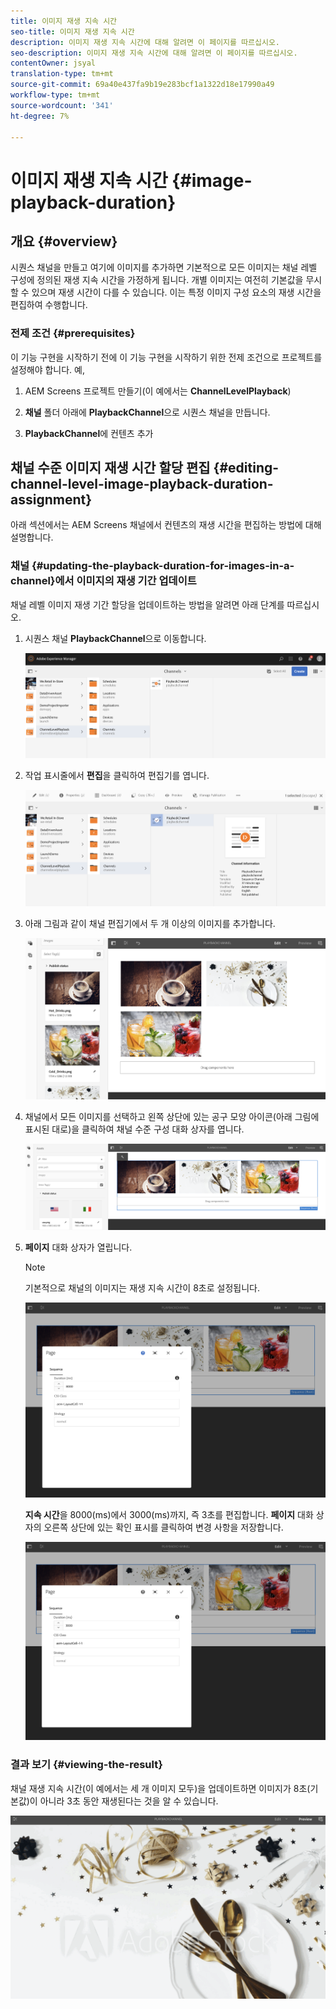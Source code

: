 ```yaml
---
title: 이미지 재생 지속 시간
seo-title: 이미지 재생 지속 시간
description: 이미지 재생 지속 시간에 대해 알려면 이 페이지를 따르십시오.
seo-description: 이미지 재생 지속 시간에 대해 알려면 이 페이지를 따르십시오.
contentOwner: jsyal
translation-type: tm+mt
source-git-commit: 69a40e437fa9b19e283bcf1a1322d18e17990a49
workflow-type: tm+mt
source-wordcount: '341'
ht-degree: 7%

---
```



# 이미지 재생 지속 시간 {#image-playback-duration}

## 개요 {#overview}

시퀀스 채널을 만들고 여기에 이미지를 추가하면 기본적으로 모든 이미지는 채널 레벨 구성에 정의된 재생 지속 시간을 가정하게 됩니다. 개별 이미지는 여전히 기본값을 무시할 수 있으며 재생 시간이 다를 수 있습니다. 이는 특정 이미지 구성 요소의 재생 시간을 편집하여 수행합니다.

### 전제 조건 {#prerequisites}

이 기능 구현을 시작하기 전에 이 기능 구현을 시작하기 위한 전제 조건으로 프로젝트를 설정해야 합니다. 예,

1. AEM Screens 프로젝트 만들기(이 예에서는 **ChannelLevelPlayback**)

1. **채널** 폴더 아래에 **PlaybackChannel**&#x200B;으로 시퀀스 채널을 만듭니다.

1. **PlaybackChannel**&#x200B;에 컨텐츠 추가

## 채널 수준 이미지 재생 시간 할당 편집 {#editing-channel-level-image-playback-duration-assignment}

아래 섹션에서는 AEM Screens 채널에서 컨텐츠의 재생 시간을 편집하는 방법에 대해 설명합니다.

### 채널 {#updating-the-playback-duration-for-images-in-a-channel}에서 이미지의 재생 기간 업데이트

채널 레벨 이미지 재생 기간 할당을 업데이트하는 방법을 알려면 아래 단계를 따르십시오.

1. 시퀀스 채널 **PlaybackChannel**&#x200B;으로 이동합니다.

   ![screen_shot_2019-06-24at62818pm](assets/screen_shot_2019-06-24at62818pm.png)

1. 작업 표시줄에서 **편집**&#x200B;을 클릭하여 편집기를 엽니다.

   ![screen_shot_2019-06-24at70141pm](assets/screen_shot_2019-06-24at70141pm.png)

1. 아래 그림과 같이 채널 편집기에서 두 개 이상의 이미지를 추가합니다.

   ![screen_shot_2019-06-24at90534pm](assets/screen_shot_2019-06-24at90534pm.png)

1. 채널에서 모든 이미지를 선택하고 왼쪽 상단에 있는 공구 모양 아이콘(아래 그림에 표시된 대로)을 클릭하여 채널 수준 구성 대화 상자를 엽니다.

   ![screen_shot_2019-06-25at95945am](assets/screen_shot_2019-06-25at95945am.png)

1. **페이지** 대화 상자가 열립니다.

   >[!NOTE]
   >
   >기본적으로 채널의 이미지는 재생 지속 시간이 8초로 설정됩니다.

   ![screen_shot_2019-06-25at100343am](assets/screen_shot_2019-06-25at100343am.png)

   **지속 시간**&#x200B;을 8000(ms)에서 3000(ms)까지, 즉 3초를 편집합니다. **페이지** 대화 상자의 오른쪽 상단에 있는 확인 표시를 클릭하여 변경 사항을 저장합니다.

   ![screen_shot_2019-06-25at101527am](assets/screen_shot_2019-06-25at101527am.png)

### 결과 보기 {#viewing-the-result}

채널 재생 지속 시간(이 예에서는 세 개 이미지 모두)을 업데이트하면 이미지가 8초(기본값)이 아니라 3초 동안 재생된다는 것을 알 수 있습니다.

![channel_preview](assets/channel_preview.gif)

